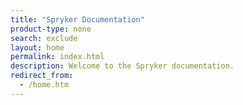 ```yaml
---
title: "Spryker Documentation"
product-type: none
search: exclude
layout: home
permalink: index.html
description: Welcome to the Spryker documentation.
redirect_from:
  - /home.htm
---
```

